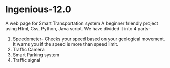 # Ingenious-12.0
A web page for Smart Transportation system A beginner friendly project using Html, Css, Python, Java script.
We have divided it into 4 parts-  
1) Speedometer- Checks your speed based on your geological movement. It warns you if the speed is more than speed limit. 
2) Traffic Camera 
3) Smart Parking system 
4) Traffic signal
